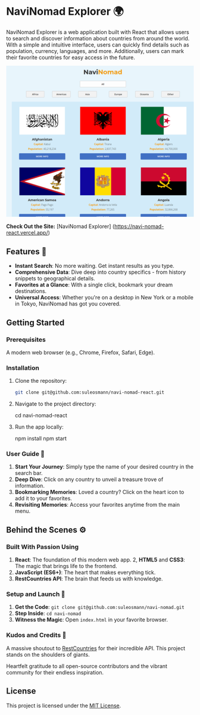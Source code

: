 # NaviNomad Explorer 🌍

NaviNomad Explorer is a web application built with React that allows users to search and discover information about countries from around the world. With a simple and intuitive interface, users can quickly find details such as population, currency, languages, and more. Additionally, users can mark their favorite countries for easy access in the future.

![screenshot of the site](public/images/screenshot.png)

**Check Out the Site:** [NaviNomad Explorer] (https://navi-nomad-react.vercel.app/)

## Features 🚀

- **Instant Search**: No more waiting. Get instant results as you type.
- **Comprehensive Data**: Dive deep into country specifics - from history snippets to geographical details.
- **Favorites at a Glance**: With a single click, bookmark your dream destinations.
- **Universal Access**: Whether you're on a desktop in New York or a mobile in Tokyo, NaviNomad has got you covered.

## Getting Started

### Prerequisites

A modern web browser (e.g., Chrome, Firefox, Safari, Edge).

### Installation

1. Clone the repository:
   
   ```bash
   git clone git@github.com:suleosmann/navi-nomad-react.git


2. Navigate to the project directory:

   cd navi-nomad-react


3. Run the app locally:
   
   npm install
   npm start

### User Guide 📘

1. **Start Your Journey**: Simply type the name of your desired country in the search bar.
2. **Deep Dive**: Click on any country to unveil a treasure trove of information.
3. **Bookmarking Memories**: Loved a country? Click on the heart icon to add it to your favorites.
4. **Revisiting Memories**: Access your favorites anytime from the main menu.

## Behind the Scenes ⚙️

 ### Built With Passion Using
1. **React**: The foundation of this modern web app.
2, **HTML5** and **CSS3**: The magic that brings life to the frontend.
3. **JavaScript (ES6+)**: The heart that makes everything tick.
4. **RestCountries API**: The brain that feeds us with knowledge.

### Setup and Launch 🚀

1. **Get the Code**: `git clone git@github.com:suleosmann/navi-nomad.git`
2. **Step Inside**: `cd navi-nomad`
3. **Witness the Magic**: Open `index.html` in your favorite browser.

### Kudos and Credits 🙌

A massive shoutout to [RestCountries](https://restcountries.com/) for their incredible API. This project stands on the shoulders of giants.

Heartfelt gratitude to all open-source contributors and the vibrant community for their endless inspiration.

## License

This project is licensed under the [MIT License](LICENSE).
